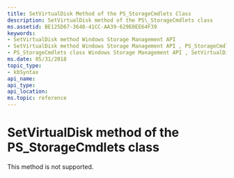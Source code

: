 ```yaml
---
title: SetVirtualDisk Method of the PS_StorageCmdlets Class
description: SetVirtualDisk method of the PS\_StorageCmdlets class
ms.assetid: BE125D67-3648-41CC-AA39-629E0EE64F39
keywords:
- SetVirtualDisk method Windows Storage Management API
- SetVirtualDisk method Windows Storage Management API , PS_StorageCmdlets class
- PS_StorageCmdlets class Windows Storage Management API , SetVirtualDisk method
ms.date: 05/31/2018
topic_type: 
- kbSyntax
api_name: 
api_type: 
api_location: 
ms.topic: reference
---
```


# SetVirtualDisk method of the PS\_StorageCmdlets class

This method is not supported.

 

 




